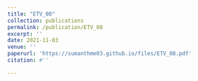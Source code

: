 ```yaml
---
title: "ETV_08"
collection: publications
permalink: /publication/ETV_08
excerpt: ''
date: 2021-11-03
venue: ''
paperurl: 'https://sumanthme03.github.io/files/ETV_08.pdf'
citation: #''

---
```


[Download paper here]: (https://sumanthme03.github.io/files/ETV_08.pdf)






